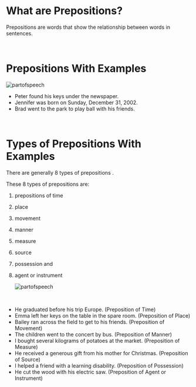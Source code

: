# What are Prepositions?

Prepositions are words that show the relationship between words in sentences.

<br>

# Prepositions With Examples

![partofspeech](http://localhost:8080/images/prepos.webp)

- Peter found his keys under the newspaper.
- Jennifer was born on Sunday, December 31, 2002.
- Brad went to the park to play ball with his friends.

<br>

# Types of Prepositions With Examples

There are generally 8 types of prepositions .

These 8 types of prepositions are:

1. prepositions of time
2. place
3. movement
4. manner
5. measure
6. source
7. possession and
8. agent or instrument

   ![partofspeech](http://localhost:8080/images/prepos2.webp)

<br>

- He graduated before his trip Europe. (Preposition of Time)
- Emma left her keys on the table in the spare room. (Preposition of Place)
- Bailey ran across the field to get to his friends. (Preposition of Movement)
- The children went to the concert by bus. (Preposition of Manner)
- I bought several kilograms of potatoes at the market. (Preposition of Measure)
- He received a generous gift from his mother for Christmas. (Preposition of Source)
- I helped a friend with a learning disability. (Preposition of Possession)
- He cut the wood with his electric saw. (Preposition of Agent or Instrument)
